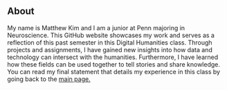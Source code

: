 ## About ##
My name is Matthew Kim and I am a junior at Penn majoring in Neuroscience. This GitHub website showcases my work and serves as a reflection of this past semester in this Digital Humanities class. Through projects and assignments, I have gained new insights into how data and technology can intersect with the humanities. Furthermore, I have learned how these fields can be used together to tell stories and share knowledge. You can read my final statement that details my experience in this class by going back to the [main page.](README.html)
